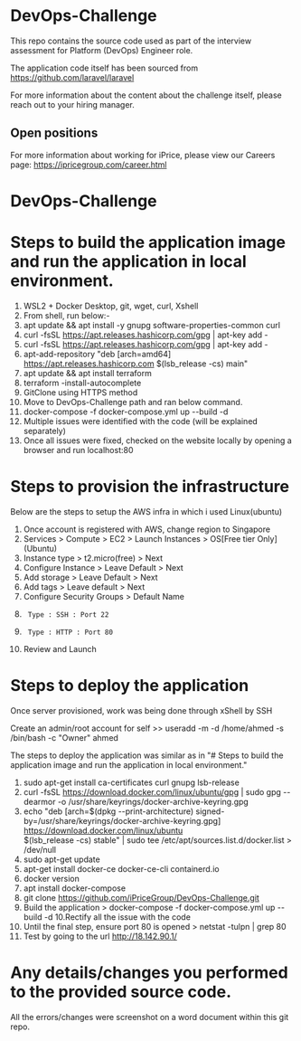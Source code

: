 # DevOps-Challenge
This repo contains the source code used as part of the interview assessment for Platform (DevOps) Engineer role.

The application code itself has been sourced from https://github.com/laravel/laravel

For more information about the content about the challenge itself, please reach out to your hiring manager.

## Open positions

For more information about working for iPrice, please view our Careers page: https://ipricegroup.com/career.html
# DevOps-Challenge

# Steps to build the application image and run the application in local environment.
1.  WSL2 + Docker Desktop, git, wget, curl, Xshell
2.  From shell, run below:- 
3.    apt update && apt install -y gnupg software-properties-common curl
4.    curl -fsSL https://apt.releases.hashicorp.com/gpg | apt-key add - 
5.    curl -fsSL https://apt.releases.hashicorp.com/gpg | apt-key add - 
6.    apt-add-repository "deb [arch=amd64] https://apt.releases.hashicorp.com $(lsb_release -cs) main"
7.    apt update && apt install terraform
8.    terraform -install-autocomplete
9.  GitClone using HTTPS method
10. Move to DevOps-Challenge path and ran below command.
11.   docker-compose -f docker-compose.yml up --build -d
12. Multiple issues were identified with the code (will be explained separately)
13. Once all issues were fixed, checked on the website locally by opening a browser and run localhost:80

# Steps to provision the infrastructure
Below are the steps to setup the AWS infra in which i used Linux(ubuntu)
1. Once account is registered with AWS, change region to Singapore
2. Services > Compute > EC2 > Launch Instances > OS[Free tier Only] (Ubuntu) 
3. Instance type > t2.micro(free) > Next
4. Configure Instance > Leave Default > Next
5. Add storage > Leave Default > Next
6. Add tags > Leave default >  Next
7. Configure Security Groups > Default Name
8.      Type : SSH : Port 22
9.      Type : HTTP : Port 80
10. Review and Launch

# Steps to deploy the application
Once server provisioned, work was being done through xShell by SSH

Create an admin/root account for self >> useradd -m -d /home/ahmed -s /bin/bash -c "Owner" ahmed

The steps to deploy the application was similar as in "# Steps to build the application image and run the application in local environment."

 1. sudo apt-get install     ca-certificates     curl     gnupg     lsb-release
 2. curl -fsSL https://download.docker.com/linux/ubuntu/gpg | sudo gpg --dearmor -o /usr/share/keyrings/docker-archive-keyring.gpg
 3. echo   "deb [arch=$(dpkg --print-architecture) signed-by=/usr/share/keyrings/docker-archive-keyring.gpg] https://download.docker.com/linux/ubuntu \
    $(lsb_release -cs) stable" | sudo tee /etc/apt/sources.list.d/docker.list > /dev/null
 4. sudo apt-get update
 5. apt-get install docker-ce docker-ce-cli containerd.io
 6. docker version
 7. apt install docker-compose
 8. git clone https://github.com/iPriceGroup/DevOps-Challenge.git
 9. Build the application > docker-compose -f docker-compose.yml up --build -d
 10.Rectify all the issue with the code
 11. Until the final step, ensure port 80 is opened > netstat -tulpn | grep 80
 12. Test by going to the url http://18.142.90.1/

 
 # Any details/changes you performed to the provided source code.
 All the errors/changes were screenshot on a word document within this git repo.
 

 
